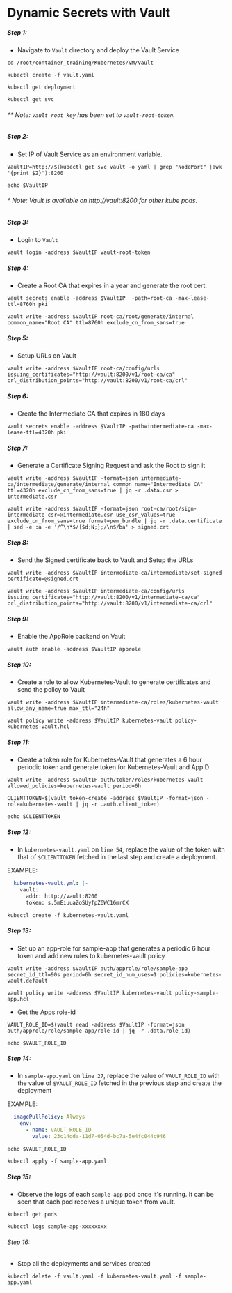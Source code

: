 # Dynamic Secrets with Vault


##### Step 1:

* Navigate to `Vault` directory and deploy the Vault Service

```commandline
cd /root/container_training/Kubernetes/VM/Vault

kubectl create -f vault.yaml

kubectl get deployment

kubectl get svc
```

###### ** Note: `Vault root key` has been set to `vault-root-token`. 


##### Step 2:

* Set IP of Vault Service as an environment variable.

```commandline
VaultIP=http://$(kubectl get svc vault -o yaml | grep "NodePort" |awk '{print $2}'):8200

echo $VaultIP
```

######  * Note: Vault is available on http://vault:8200 for other kube pods.


##### Step 3:

* Login to `Vault`

```commandline
vault login -address $VaultIP vault-root-token
```


##### Step 4:

* Create a Root CA that expires in a year and generate the root cert.

```commandline
vault secrets enable -address $VaultIP  -path=root-ca -max-lease-ttl=8760h pki

vault write -address $VaultIP root-ca/root/generate/internal common_name="Root CA" ttl=8760h exclude_cn_from_sans=true
```


##### Step 5:

* Setup URLs on Vault

```commandline
vault write -address $VaultIP root-ca/config/urls issuing_certificates="http://vault:8200/v1/root-ca/ca" crl_distribution_points="http://vault:8200/v1/root-ca/crl"
```


##### Step 6:

* Create the Intermediate CA that expires in 180 days

```commandline
vault secrets enable -address $VaultIP -path=intermediate-ca -max-lease-ttl=4320h pki
```


##### Step 7:

* Generate a Certificate Signing Request and ask the Root to sign it

```commandline
vault write -address $VaultIP -format=json intermediate-ca/intermediate/generate/internal common_name="Intermediate CA" ttl=4320h exclude_cn_from_sans=true | jq -r .data.csr > intermediate.csr

vault write -address $VaultIP -format=json root-ca/root/sign-intermediate csr=@intermediate.csr use_csr_values=true exclude_cn_from_sans=true format=pem_bundle | jq -r .data.certificate | sed -e :a -e '/^\n*$/{$d;N;};/\n$/ba' > signed.crt
```


##### Step 8:

* Send the Signed certificate back to Vault and Setup the URLs

```commandline
vault write -address $VaultIP intermediate-ca/intermediate/set-signed certificate=@signed.crt

vault write -address $VaultIP intermediate-ca/config/urls issuing_certificates="http://vault:8200/v1/intermediate-ca/ca" crl_distribution_points="http://vault:8200/v1/intermediate-ca/crl"
```


##### Step 9:

* Enable the AppRole backend on Vault

```commandline
vault auth enable -address $VaultIP approle
```


##### Step 10:

* Create a role to allow Kubernetes-Vault to generate certificates and send the policy to Vault

```commandline
vault write -address $VaultIP intermediate-ca/roles/kubernetes-vault allow_any_name=true max_ttl="24h"

vault policy write -address $VaultIP kubernetes-vault policy-kubernetes-vault.hcl
```


##### Step 11:

* Create a token role for Kubernetes-Vault that generates a 6 hour periodic token and generate token for Kubernetes-Vault and AppID

```commandline
vault write -address $VaultIP auth/token/roles/kubernetes-vault allowed_policies=kubernetes-vault period=6h

CLIENTTOKEN=$(vault token-create -address $VaultIP -format=json -role=kubernetes-vault | jq -r .auth.client_token)

echo $CLIENTTOKEN
```

##### Step 12:

* In `kubernetes-vault.yaml` on `line 54`, replace the value of the token with that of `$CLIENTTOKEN` fetched in the last step and create a deployment.

EXAMPLE:

```yaml
  kubernetes-vault.yml: |-
    vault:
      addr: http://vault:8200
      token: s.5mEiuuaZoSUyfpZ6WC16mrCX
```

```commandline
kubectl create -f kubernetes-vault.yaml
```


##### Step 13:

* Set up an app-role for sample-app that generates a periodic 6 hour token and add new rules to kubernetes-vault policy

```commandline
vault write -address $VaultIP auth/approle/role/sample-app secret_id_ttl=90s period=6h secret_id_num_uses=1 policies=kubernetes-vault,default

vault policy write -address $VaultIP kubernetes-vault policy-sample-app.hcl
```

* Get the Apps role-id

```commandline
VAULT_ROLE_ID=$(vault read -address $VaultIP -format=json auth/approle/role/sample-app/role-id | jq -r .data.role_id)

echo $VAULT_ROLE_ID
```

##### Step 14:

* In `sample-app.yaml` on `line 27`, replace the value of `VAULT_ROLE_ID` with the value of `$VAULT_ROLE_ID` fetched in the previous step and create the deployment

EXAMPLE:

```yaml
  imagePullPolicy: Always
    env:
      - name: VAULT_ROLE_ID
        value: 23c14dda-11d7-054d-bc7a-5e4fc044c946
```

```commandline
echo $VAULT_ROLE_ID

kubectl apply -f sample-app.yaml
```

##### Step 15:

* Observe the logs of each `sample-app` pod once it's running. It can be seen that each pod receives a unique token from vault.

```commandline
kubectl get pods

kubectl logs sample-app-xxxxxxxx
```

###### Step 16:

* Stop all the deployments and services created

```commandline
kubectl delete -f vault.yaml -f kubernetes-vault.yaml -f sample-app.yaml
```
